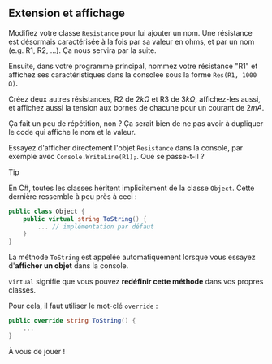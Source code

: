 ## Extension et affichage

Modifiez votre classe `Resistance` pour lui ajouter un nom. Une résistance est désormais caractérisée à la fois par sa valeur en ohms, et par un nom (e.g. R1, R2, ...). Ça nous servira par la suite.

Ensuite, dans votre programme principal, nommez votre résistance "R1" et affichez ses caractéristiques dans la consolee sous la forme `Res(R1, 1000 Ω)`.

Créez deux autres résistances, R2 de $2 k\Omega$ et R3 de $3 k\Omega$, affichez-les aussi, et affichez aussi la tension aux bornes de chacune pour un courant de $2 mA$.

Ça fait un peu de répétition, non ? Ça serait bien de ne pas avoir à dupliquer le code qui affiche le nom et la valeur.

Essayez d'afficher directement l'objet `Resistance` dans la console, par exemple avec `Console.WriteLine(R1);`. Que se passe-t-il ?

> [!TIP]
> En C#, toutes les classes héritent implicitement de la classe `Object`. Cette dernière ressemble à peu près à ceci :
> ```csharp
> public class Object { 
>     public virtual string ToString() {
>         ... // implémentation par défaut
>     }
> }
> ```
> La méthode `ToString` est appelée automatiquement lorsque vous essayez d'**afficher un objet** dans la console.
> 
> `virtual` signifie que vous pouvez **redéfinir cette méthode** dans vos propres classes.
>
> Pour cela, il faut utiliser le mot-clé `override` :
> ```csharp
> public override string ToString() {
>     ...
> }
> ```

À vous de jouer ! 